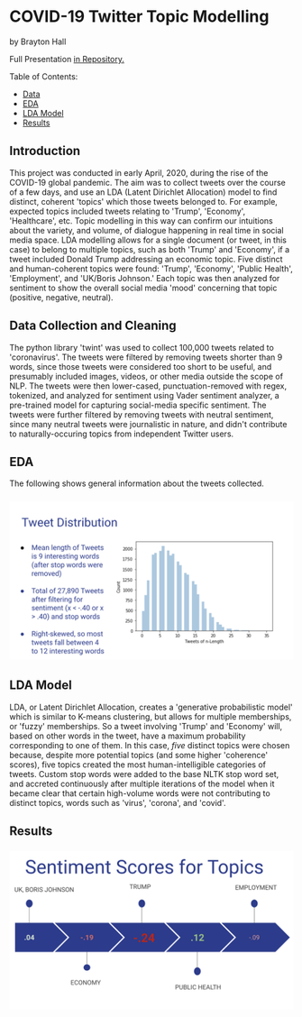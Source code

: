 # COVID-19 Twitter Topic Modelling
by Brayton Hall

Full Presentation [in Repository.](https://github.com/bphall/tweet_nlp/blob/master/tweet_covid.pdf)

Table of Contents:

- [Data](#data)
- [EDA](#eda)
- [LDA Model](#model)
- [Results](#results)

## Introduction
This project was conducted in early April, 2020, during the rise of the COVID-19 global pandemic. The aim was to collect tweets over the course of a few days, and use an LDA (Latent Dirichlet Allocation) model to find distinct, coherent 'topics' which those tweets belonged to. For example, expected topics included tweets relating to 'Trump', 'Economy', 'Healthcare', etc. Topic modelling in this way can confirm our intuitions about the variety, and volume, of dialogue happening in real time in social media space. LDA modelling allows for a single document (or tweet, in this case) to belong to multiple topics, such as both 'Trump' and 'Economy', if a tweet included Donald Trump addressing an economic topic. Five distinct and human-coherent topics were found: 'Trump', 'Economy', 'Public Health', 'Employment', and 'UK/Boris Johnson.' Each topic was then analyzed for sentiment to show the overall social media 'mood' concerning that topic (positive, negative, neutral). 
 

## Data Collection and Cleaning <a name='data'></a>
The python library 'twint' was used to collect 100,000 tweets related to 'coronavirus'. The tweets were filtered by removing tweets shorter than 9 words, since those tweets were considered too short to be useful, and presumably included images, videos, or other media outside the scope of NLP. The tweets were then lower-cased, punctuation-removed with regex, tokenized, and analyzed for sentiment using Vader sentiment analyzer, a pre-trained model for capturing social-media specific sentiment. The tweets were further filtered by removing tweets with neutral sentiment, since many neutral tweets were journalistic in nature, and didn't contribute to naturally-occuring topics from independent Twitter users.


## EDA <a name='eda'></a>
The following shows general information about the tweets collected.
### ![tweets](twts.png)

## LDA Model <a name='model'></a>
LDA, or Latent Dirichlet Allocation, creates a 'generative probabilistic model' which is similar to K-means clustering, but allows for multiple memberships, or 'fuzzy' memberships. So a tweet involving 'Trump' and 'Economy' will, based on other words in the tweet, have a maximum probability corresponding to one of them. In this case, *five* distinct topics were chosen because, despite more potential topics (and some higher 'coherence' scores), five topics created the most human-intelligible categories of tweets. Custom stop words were added to the base NLTK stop word set, and accreted continuously after multiple iterations of the model when it became clear that certain high-volume words were not contributing to distinct topics, words such as 'virus', 'corona', and 'covid'.

## Results <a name='results'></a>
### ![results](results.png)

 



